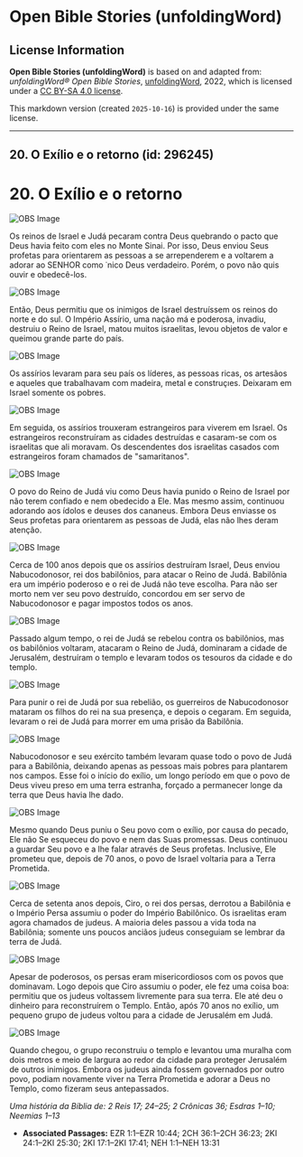 # Open Bible Stories (unfoldingWord)

## License Information

**Open Bible Stories (unfoldingWord)** is based on and adapted from: _unfoldingWord® Open Bible Stories_, [unfoldingWord](https://unfoldingword.org/utw), 2022, which is licensed under a [CC BY-SA 4.0 license](https://creativecommons.org/licenses/by-sa/4.0/legalcode.en).

This markdown version (created `2025-10-16`) is provided under the same license.



--------------------------------

## 20. O Exílio e o retorno (id: 296245)

20\. O Exílio e o retorno
=========================

![OBS Image](https://cdn.door43.org/obs/jpg/360px/obs-en-20-01.jpg)

Os reinos de Israel e Judá pecaram contra Deus quebrando o pacto que Deus havia feito com eles no Monte Sinai. Por isso, Deus enviou Seus profetas para orientarem as pessoas a se arrependerem e a voltarem a adorar ao SENHOR como ˙nico Deus verdadeiro. Porém, o povo não quis ouvir e obedecê\-los.

![OBS Image](https://cdn.door43.org/obs/jpg/360px/obs-en-20-02.jpg)

Então, Deus permitiu que os inimigos de Israel destruíssem os reinos do norte e do sul. O Império Assírio, uma nação má e poderosa, invadiu, destruiu o Reino de Israel, matou muitos israelitas, levou objetos de valor e queimou grande parte do país.

![OBS Image](https://cdn.door43.org/obs/jpg/360px/obs-en-20-03.jpg)

Os assírios levaram para seu país os líderes, as pessoas ricas, os artesãos e aqueles que trabalhavam com madeira, metal e construçıes. Deixaram em Israel somente os pobres.

![OBS Image](https://cdn.door43.org/obs/jpg/360px/obs-en-20-04.jpg)

Em seguida, os assírios trouxeram estrangeiros para viverem em Israel. Os estrangeiros reconstruíram as cidades destruídas e casaram\-se com os israelitas que ali moravam. Os descendentes dos israelitas casados com estrangeiros foram chamados de "samaritanos".

![OBS Image](https://cdn.door43.org/obs/jpg/360px/obs-en-20-05.jpg)

O povo do Reino de Judá viu como Deus havia punido o Reino de Israel por não terem confiado e nem obedecido a Ele. Mas mesmo assim, continuou adorando aos ídolos e deuses dos cananeus. Embora Deus enviasse os Seus profetas para orientarem as pessoas de Judá, elas não lhes deram atenção.

![OBS Image](https://cdn.door43.org/obs/jpg/360px/obs-en-20-06.jpg)

Cerca de 100 anos depois que os assírios destruíram Israel, Deus enviou Nabucodonosor, rei dos babilônios, para atacar o Reino de Judá. Babilônia era um império poderoso e o rei de Judá não teve escolha. Para não ser morto nem ver seu povo destruído, concordou em ser servo de Nabucodonosor e pagar impostos todos os anos.

![OBS Image](https://cdn.door43.org/obs/jpg/360px/obs-en-20-07.jpg)

Passado algum tempo, o rei de Judá se rebelou contra os babilônios, mas os babilônios voltaram, atacaram o Reino de Judá, dominaram a cidade de Jerusalém, destruíram o templo e levaram todos os tesouros da cidade e do templo.

![OBS Image](https://cdn.door43.org/obs/jpg/360px/obs-en-20-08.jpg)

Para punir o rei de Judá por sua rebelião, os guerreiros de Nabucodonosor mataram os filhos do rei na sua presença, e depois o cegaram. Em seguida, levaram o rei de Judá para morrer em uma prisão da Babilônia.

![OBS Image](https://cdn.door43.org/obs/jpg/360px/obs-en-20-09.jpg)

Nabucodonosor e seu exército também levaram quase todo o povo de Judá para a Babilônia, deixando apenas as pessoas mais pobres para plantarem nos campos. Esse foi o início do exílio, um longo período em que o povo de Deus viveu preso em uma terra estranha, forçado a permanecer longe da terra que Deus havia lhe dado.

![OBS Image](https://cdn.door43.org/obs/jpg/360px/obs-en-20-10.jpg)

Mesmo quando Deus puniu o Seu povo com o exílio, por causa do pecado, Ele não Se esqueceu do povo e nem das Suas promessas. Deus continuou a guardar Seu povo e a lhe falar através de Seus profetas. Inclusive, Ele prometeu que, depois de 70 anos, o povo de Israel voltaria para a Terra Prometida.

![OBS Image](https://cdn.door43.org/obs/jpg/360px/obs-en-20-11.jpg)

Cerca de setenta anos depois, Ciro, o rei dos persas, derrotou a Babilônia e o Império Persa assumiu o poder do Império Babilônico. Os israelitas eram agora chamados de judeus. A maioria deles passou a vida toda na Babilônia; somente uns poucos anciãos judeus conseguiam se lembrar da terra de Judá.

![OBS Image](https://cdn.door43.org/obs/jpg/360px/obs-en-20-12.jpg)

Apesar de poderosos, os persas eram misericordiosos com os povos que dominavam. Logo depois que Ciro assumiu o poder, ele fez uma coisa boa: permitiu que os judeus voltassem livremente para sua terra. Ele até deu o dinheiro para reconstruírem o Templo. Então, após 70 anos no exílio, um pequeno grupo de judeus voltou para a cidade de Jerusalém em Judá.

![OBS Image](https://cdn.door43.org/obs/jpg/360px/obs-en-20-13.jpg)

Quando chegou, o grupo reconstruiu o templo e levantou uma muralha com dois metros e meio de largura ao redor da cidade para proteger Jerusalém de outros inimigos. Embora os judeus ainda fossem governados por outro povo, podiam novamente viver na Terra Prometida e adorar a Deus no Templo, como fizeram seus antepassados.

*Uma história da Bíblia de: 2 Reis 17; 24–25; 2 Crônicas 36; Esdras 1–10; Neemias 1–13*

* **Associated Passages:** EZR 1:1–EZR 10:44; 2CH 36:1–2CH 36:23; 2KI 24:1–2KI 25:30; 2KI 17:1–2KI 17:41; NEH 1:1–NEH 13:31

